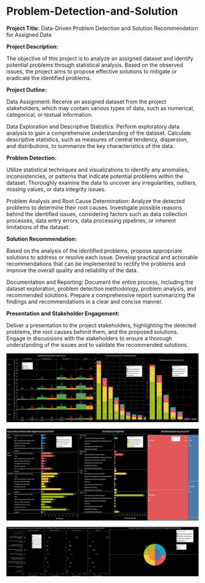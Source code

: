 # Problem-Detection-and-Solution

**Project Title:** Data-Driven Problem Detection and Solution Recommendation for Assigned Data

**Project Description:**


The objective of this project is to analyze an assigned dataset and identify potential problems through statistical analysis. Based on the observed issues, the project aims to propose effective solutions to mitigate or eradicate the identified problems.

**Project Outline:**


Data Assignment: Receive an assigned dataset from the project stakeholders, which may contain various types of data, such as numerical, categorical, or textual information.

Data Exploration and Descriptive Statistics: Perform exploratory data analysis to gain a comprehensive understanding of the dataset. Calculate descriptive statistics, such as measures of central tendency, dispersion, and distributions, to summarize the key characteristics of the data.

**Problem Detection:**


Utilize statistical techniques and visualizations to identify any anomalies, inconsistencies, or patterns that indicate potential problems within the dataset. Thoroughly examine the data to uncover any irregularities, outliers, missing values, or data integrity issues.

Problem Analysis and Root Cause Determination: Analyze the detected problems to determine their root causes. Investigate possible reasons behind the identified issues, considering factors such as data collection processes, data entry errors, data processing pipelines, or inherent limitations of the dataset.

**Solution Recommendation:**


Based on the analysis of the identified problems, propose appropriate solutions to address or resolve each issue. Develop practical and actionable recommendations that can be implemented to rectify the problems and improve the overall quality and reliability of the data.

Documentation and Reporting: Document the entire process, including the dataset exploration, problem detection methodology, problem analysis, and recommended solutions. Prepare a comprehensive report summarizing the findings and recommendations in a clear and concise manner.

**Presentation and Stakeholder Engagement:**


Deliver a presentation to the project stakeholders, highlighting the detected problems, the root causes behind them, and the proposed solutions. Engage in discussions with the stakeholders to ensure a thorough understanding of the issues and to validate the recommended solutions.

![Image_01](image_01.png)

![Image_02](image_02.png)

![Image_03](image_03.png)
